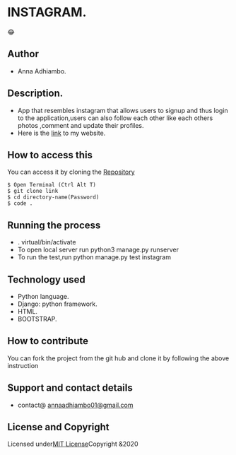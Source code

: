 # INSTAGRAM.
:joy:

## Author 
* Anna Adhiambo.

## Description.
* App that resembles instagram that allows users to signup and thus login to the application,users can also follow each other like each others photos ,comment and update their profiles.
* Here is the [link](https://instablue.herokuapp.com/) to my website.

## How to access this

You can access it by cloning the [Repository](https://github.com/annaadhiambo/Instagram.git)
```
$ Open Terminal (Ctrl Alt T)
$ git clone link 
$ cd directory-name(Password)
$ code .
```

## Running the process
* . virtual/bin/activate
* To open local server run python3 manage.py runserver
* To run the test,run python manage.py test instagram

## Technology used
* Python language.
* Django: python framework.
* HTML.
* BOOTSTRAP.

## How to contribute
You can fork the project from the git hub and clone it by following the above instruction

## Support and contact details
* contact@ annaadhiambo01@gmail.com

## License and Copyright
Licensed under[MIT License](LICENSE)Copyright &2020
